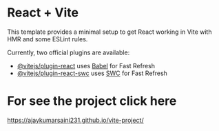 # React + Vite

This template provides a minimal setup to get React working in Vite with HMR and some ESLint rules.

Currently, two official plugins are available:

- [@vitejs/plugin-react](https://github.com/vitejs/vite-plugin-react/blob/main/packages/plugin-react/README.md) uses [Babel](https://babeljs.io/) for Fast Refresh
- [@vitejs/plugin-react-swc](https://github.com/vitejs/vite-plugin-react-swc) uses [SWC](https://swc.rs/) for Fast Refresh

<h1> For see the project click here </h1>
<a herf="https://ajaykumarsaini231.github.io/vite-project/"> <u>https://ajaykumarsaini231.github.io/vite-project/ </u> </a>